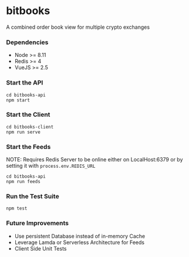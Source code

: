 bitbooks
========

A combined order book view for multiple crypto exchanges

### Dependencies

- Node >= 8.11
- Redis >= 4
- VueJS >= 2.5

### Start the API

```
cd bitbooks-api
npm start
```

### Start the Client

```
cd bitbooks-client
npm run serve
```

### Start the Feeds

NOTE: Requires Redis Server to be online either on LocalHost:6379 or by setting it
with `process.env.REDIS_URL`

```
cd bitbooks-api
npm run feeds
```

### Run the Test Suite

```
npm test
```

### Future Improvements

- Use persistent Database instead of in-memory Cache
- Leverage Lamda or Serverless Architecture for Feeds
- Client Side Unit Tests

